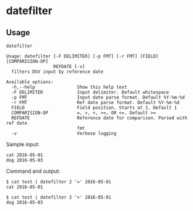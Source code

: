 # datefilter


## Usage

    datefilter
    
    Usage: datefilter [-F DELIMITER] [-p FMT] [-r FMT] [FIELD] [COMPARISION-OP]
                      REFDATE [-v]
      filters DSV input by reference date
    
    Available options:
      -h,--help                Show this help text
      -F DELIMITER             Input delimiter. Default whitespace
      -p FMT                   Input date parse format. Default %Y-%m-%d
      -r FMT                   Ref date parse format. Default %Y-%m-%d
      FIELD                    Field position. Starts at 1. Default 1
      COMPARISION-OP           =, >, <, >=, OR <=. Default >=
      REFDATE                  Reference date for comparison. Parsed with ref date
                               fmt
      -v                       Verbose logging

Sample input:

    cat 2016-05-01
    dog 2016-05-03

Command and output:

    $ cat test | datefilter 2 '=' 2016-05-01 
    cat 2016-05-01

    $ cat test | datefilter 2 '>' 2016-05-01 
    dog 2016-05-03



